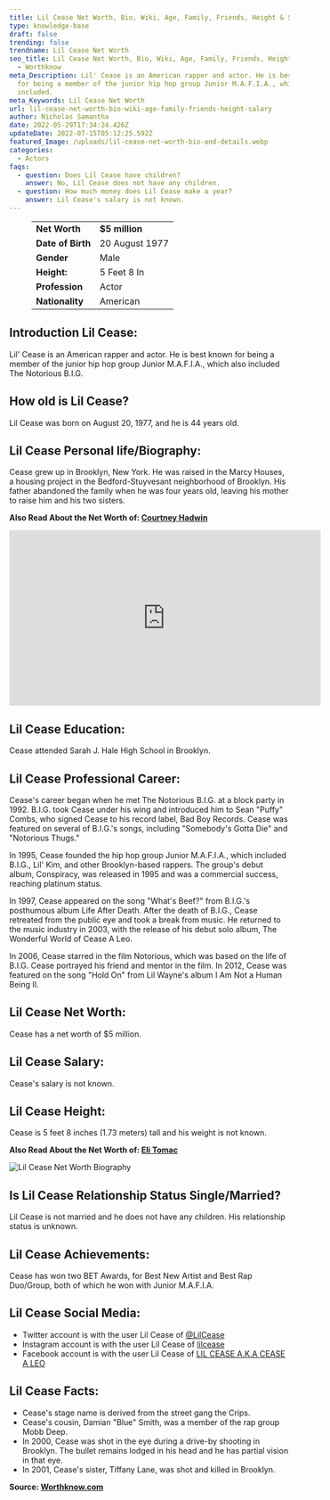 ```yaml
---
title: Lil Cease Net Worth, Bio, Wiki, Age, Family, Friends, Height & Salary
type: knowledge-base
draft: false
trending: false
trendname: Lil Cease Net Worth
seo_title: Lil Cease Net Worth, Bio, Wiki, Age, Family, Friends, Height & Salary
  - Worthknow
meta_Description: Lil' Cease is an American rapper and actor. He is best known
  for being a member of the junior hip hop group Junior M.A.F.I.A., which also
  included.
meta_Keywords: Lil Cease Net Worth
url: lil-cease-net-worth-bio-wiki-age-family-friends-height-salary
author: Nicholas Samantha
date: 2022-05-29T17:34:24.426Z
updateDate: 2022-07-15T05:12:25.592Z
featured_Image: /uploads/lil-cease-net-worth-bio-and-details.webp
categories:
  - Actors
faqs:
  - question: Does Lil Cease have children?
    answer: No, Lil Cease does not have any children.
  - question: How much money does Lil Cease make a year?
    answer: Lil Cease's salary is not known.
---
```

<figure class="wp-block-table is-style-stripes">
  <table>
    <tbody>
      <tr>
        <td>
          <strong>Net Worth</strong>
        </td>
        <td>
          <strong>$5 million</strong>
        </td>
      </tr>
      <tr>
        <td>
          <strong>Date of Birth</strong>
        </td>
        <td>20 August 1977</td>
      </tr>
      <tr>
        <td>
          <strong>Gender</strong>
        </td>
        <td>Male</td>
      </tr>
      <tr>
        <td>
          <strong>Height:</strong>
        </td>
        <td>5 Feet 8 In</td>
      </tr>
      <tr>
        <td>
          <strong>Profession</strong>
        </td>
        <td>Actor</td>
      </tr>
      <tr>
        <td>
          <strong>Nationality</strong>
        </td>
        <td>American</td>
      </tr>
    </tbody>
  </table>
</figure>

## **Introduction Lil Cease:**

Lil' Cease is an American rapper and actor. He is best known for being a member of the junior hip hop group Junior M.A.F.I.A., which also included The Notorious B.I.G.

## **How old is Lil Cease?**

Lil Cease was born on August 20, 1977, and he is 44 years old.

## **Lil Cease Personal life/Biography:**

Cease grew up in Brooklyn, New York. He was raised in the Marcy Houses, a housing project in the Bedford-Stuyvesant neighborhood of Brooklyn. His father abandoned the family when he was four years old, leaving his mother to raise him and his two sisters.

**Also Read About the Net Worth of: <a href="https://worthknow.com/courtney-hadwin-net-worth-bio-wiki-age-family-friends-height-salary/" target="_blank" rel="noopener">Courtney Hadwin</a>**

<iframe width="560" height="315" src="https://www.youtube.com/embed/bNPluwt5kNg" title="YouTube video player" frameborder="0" allow="accelerometer; autoplay; clipboard-write; encrypted-media; gyroscope; picture-in-picture" allowfullscreen></iframe>

## **Lil Cease Education:**

Cease attended Sarah J. Hale High School in Brooklyn.

## **Lil Cease Professional Career:**

Cease's career began when he met The Notorious B.I.G. at a block party in 1992. B.I.G. took Cease under his wing and introduced him to Sean "Puffy" Combs, who signed Cease to his record label, Bad Boy Records. Cease was featured on several of B.I.G.'s songs, including "Somebody's Gotta Die" and "Notorious Thugs."

In 1995, Cease founded the hip hop group Junior M.A.F.I.A., which included B.I.G., Lil' Kim, and other Brooklyn-based rappers. The group's debut album, Conspiracy, was released in 1995 and was a commercial success, reaching platinum status.

In 1997, Cease appeared on the song "What's Beef?" from B.I.G.'s posthumous album Life After Death.  After the death of B.I.G., Cease retreated from the public eye and took a break from music. He returned to the music industry in 2003, with the release of his debut solo album, The Wonderful World of Cease A Leo.

In 2006, Cease starred in the film Notorious, which was based on the life of B.I.G. Cease portrayed his friend and mentor in the film. In 2012, Cease was featured on the song "Hold On" from Lil Wayne's album I Am Not a Human Being II.

## **Lil Cease Net Worth:**

Cease has a net worth of $5 million.

## **Lil Cease Salary:**

Cease's salary is not known.

## **Lil Cease Height:**

Cease is 5 feet 8 inches (1.73 meters) tall and his weight is not known.

**Also Read About the Net Worth of: <a href="https://worthknow.com/eli-tomac-net-worth-bio-wiki-age-family-friends-height-salary/" target="_blank" rel="noopener">Eli Tomac</a>**

![Lil Cease Net Worth Biography](/uploads/lil-cease-net-worth-.webp)

## **Is Lil Cease Relationship Status Single/Married?**

Lil Cease is not married and he does not have any children. His relationship status is unknown. 

## **Lil Cease Achievements:**

Cease has won two BET Awards, for Best New Artist and Best Rap Duo/Group, both of which he won with Junior M.A.F.I.A.

## **Lil Cease Social Media:**

* Twitter account is with the user Lil Cease of <a href="https://twitter.com/lilcease" target="_blank" rel="nofollow" rel="noopener">@LilCease</a>
* Instagram account is with the user Lil Cease of <a href="https://www.instagram.com/lilcease/" target="_blank" rel="nofollow" rel="noopener">lilcease</a>
* Facebook account is with the user Lil Cease of <a href="https://www.facebook.com/ceasealeo1/" target="_blank" rel="nofollow" rel="noopener">LIL CEASE A.K.A CEASE A LEO</a>

## **Lil Cease Facts:**

* Cease's stage name is derived from the street gang the Crips.
* Cease's cousin, Damian "Blue" Smith, was a member of the rap group Mobb Deep. 
* In 2000, Cease was shot in the eye during a drive-by shooting in Brooklyn. The bullet remains lodged in his head and he has partial vision in that eye.
* In 2001, Cease's sister, Tiffany Lane, was shot and killed in Brooklyn.

**Source: <a href="https://worthknow.com/" target="_blank" rel="noopener">Worthknow.com</a>**